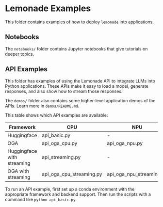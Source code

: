 # Lemonade Examples

This folder contains examples of how to deploy `lemonade` into applications. 

## Notebooks

The `notebooks/` folder contains Jupyter notebooks that give tutorials on deeper topics.

## API Examples

This folder has examples of using the Lemonade API to integrate LLMs into Python applications. These APIs make it easy to load a model, generate responses, and also show how to stream those responses.

The `demos/` folder also contains some higher-level application demos of the APIs. Learn more in `demos/README.md`.

This table shows which API examples are available:

| Framework                  | CPU                       | NPU             | Hybrid             |
|----------------------------|---------------------------|-----------------|--------------------|
| Huggingface                | api_basic.py              | -               | -                  |
| OGA                        | api_oga_cpu.py            | api_oga_npu.py | api_oga_hybrid.py |
| Huggingface with streaming | api_streaming.py          | -               | -                  |
| OGA with streaming         | api_oga_cpu_streaming.py  | api_oga_npu_streaming.py | api_oga_hybrid_streaming.py |

To run an API example, first set up a conda environment with the appropriate framework and backend support. Then run the scripts with a command like `python api_basic.py`.

<!--This file was originally licensed under Apache 2.0. It has been modified.
Modifications Copyright (c) 2025 AMD-->
